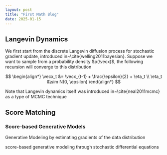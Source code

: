 ```yaml
---
layout: post
title: "First Math Blog"
date: 2025-01-15
---
```


## Langevin Dynamics
We first start from the discrete Langevin diffusion process for stochastic gradient update, introduced in~\cite{welling2011bayesian}. Suppose we want to sample from a probability density $p(\vecx)$, the following recursion will converge to this distribution

$$
\begin{align*}
\vecx_t &= \vecx_{t-1} + \frac{\epsilon}{2} + \eta_t \\
\eta_t &\sim N(0, \epsilon)
\end{align*}
$$

Note that Langevin dynamics itself was introduced in~\cite{neal2011mcmc} as a type of MCMC technique


## Score Matching
### Score-based Generative Models
Generative Modeling by estimating gradients of the data distribution  


score-based generative modeling through stochastic differential equations
